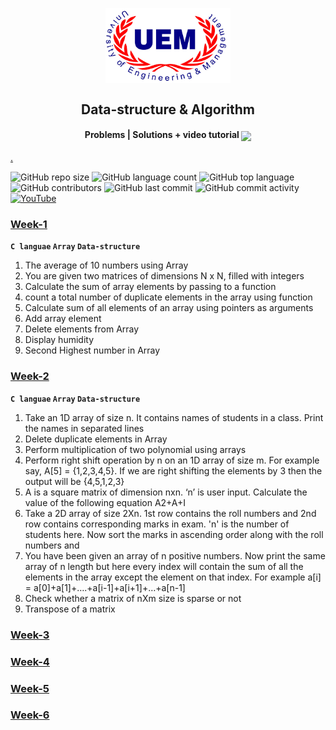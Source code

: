 <p align="center">
 <img width="200px" src="https://github.com/xiaowuc2/xiaowuc2/blob/master/source/45.png" align="center" />
 <h2 align="center">Data-structure & Algorithm</h2>
 <h4 align="center">Problems | Solutions + video tutorial <img width="25px" src="https://github.com/xiaowuc2/All-readme-templates/blob/master/sources/compass.png" align="center"/></h4></p>
</p>
  <p align="center">

[.](https://github.com/xiaowuc2/Research/blob/master/README.md)

<img alt="GitHub repo size" src="https://img.shields.io/github/repo-size/xiaowuc2/DSA-UEMK"> <img alt="GitHub language count" src="https://img.shields.io/github/languages/count/xiaowuc2/DSA-UEMK"> <img alt="GitHub top language" src="https://img.shields.io/github/languages/top/xiaowuc2/DSA-UEMK"> <img alt="GitHub contributors" src="https://img.shields.io/github/contributors/xiaowuc2/DSA-UEMK"> <img alt="GitHub last commit" src="https://img.shields.io/github/last-commit/xiaowuc2/DSA-UEMK"> <img alt="GitHub commit activity" src="https://img.shields.io/github/commit-activity/m/xiaowuc2/DSA-UEMK"> [![YouTube](https://img.shields.io/static/v1.svg?label=YouTube&message=@qxresearch&color=grey&logo=youtube&style=flat&logoColor=white&colorA=critical)](https://www.youtube.com/channel/UCX7oe66V8zyFpAJyMfPL9VA)

### [Week-1](https://github.com/xiaowuc2/DSA-UEMK/tree/master/Week-1)

**`C languae` `Array` `Data-structure`**
 1. The average of 10 numbers using Array
 2. You are given two matrices of dimensions N x N, filled with integers
 3. Calculate the sum of array elements by passing to a function
 4. count a total number of duplicate elements in the array using function
 5. Calculate sum of all elements of an array using pointers as arguments
 6. Add array element
 7. Delete elements from Array
 8. Display humidity
 9. Second Highest number in Array

### [Week-2](https://github.com/xiaowuc2/DSA-UEMK/tree/master/Week-2)

**`C languae` `Array` `Data-structure`**
 1. Take an 1D array of size n. It contains names of students in a class. Print the names in separated lines
 2. Delete duplicate elements in Array
 3. Perform multiplication of two polynomial using arrays
 4. Perform right shift operation by n on an 1D array of size m. For example say, A[5] = {1,2,3,4,5}. If we are right shifting the elements by 3 then the output will be {4,5,1,2,3}
 5. A is a square matrix of dimension nxn. ‘n’ is user input. Calculate the value of the following equation A2+A+I
 6. Take a 2D array of size 2Xn. 1st row contains the roll numbers and 2nd row contains corresponding marks in exam. 'n' is the number of students here. Now sort the marks in ascending order along with the roll numbers and
 7. You have been given an array of n positive numbers. Now print the same array of n length but here every index will contain the sum of all the elements in the array except the element on that index. For example a[i] = a[0]+a[1]+….+a[i-1]+a[i+1]+…+a[n-1]
 8. Check whether a matrix of nXm size is sparse or not
 9. Transpose of a matrix

### [Week-3](https://github.com/xiaowuc2/DSA-UEMK/tree/master/Week-3)

### [Week-4](https://github.com/xiaowuc2/DSA-UEMK/tree/master/Week-4)

### [Week-5](https://github.com/xiaowuc2/DSA-UEMK/tree/master/Week-5)

### [Week-6](https://github.com/xiaowuc2/DSA-UEMK/tree/master/Week-6)
